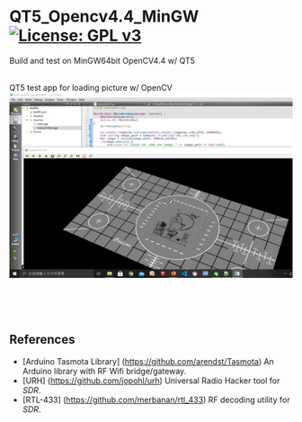 # QT5_Opencv4.4_MinGW[![License: GPL v3](https://img.shields.io/badge/License-GPLv3-blue.svg)](https://www.gnu.org/licenses/gpl-3.0)<br>
Build and test on MinGW64bit OpenCV4.4 w/ QT5

<br>
QT5 test app for loading picture w/ OpenCV<br>
<img src="pic/OpenCV4TestPic.jpg" width=720/>
<br><br>

<br><br>


## References
  - [Arduino Tasmota Library] (https://github.com/arendst/Tasmota) An Arduino library with RF Wifi bridge/gateway.
  - [URH] (https://github.com/jopohl/urh) Universal Radio Hacker tool for _SDR_.
  - [RTL-433] (https://github.com/merbanan/rtl_433) RF decoding utility for _SDR_.



